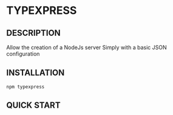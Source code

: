 # TYPEXPRESS

## DESCRIPTION

Allow the creation of a NodeJs server
Simply with a basic JSON configuration


## INSTALLATION

`npm typexpress`


## QUICK START
